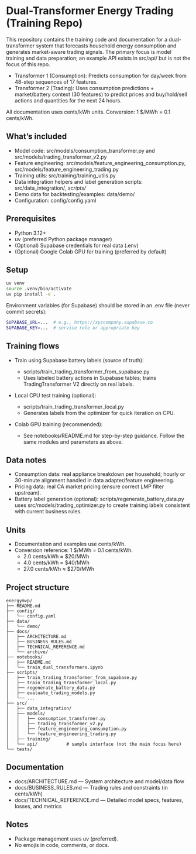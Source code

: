 # Dual-Transformer Energy Trading (Training Repo)

This repository contains the training code and documentation for a dual-transformer system that forecasts household energy consumption and generates market-aware trading signals. The primary focus is model training and data preparation; an example API exists in src/api/ but is not the focus of this repo.

- Transformer 1 (Consumption): Predicts consumption for day/week from 48-step sequences of 17 features.
- Transformer 2 (Trading): Uses consumption predictions + market/battery context (30 features) to predict prices and buy/hold/sell actions and quantities for the next 24 hours.

All documentation uses cents/kWh units. Conversion: 1 $/MWh = 0.1 cents/kWh.


## What’s included
- Model code: src/models/consumption_transformer.py and src/models/trading_transformer_v2.py
- Feature engineering: src/models/feature_engineering_consumption.py, src/models/feature_engineering_trading.py
- Training utils: src/training/training_utils.py
- Data integration helpers and label generation scripts: src/data_integration/*, scripts/*
- Demo data for backtesting/examples: data/demo/
- Configuration: config/config.yaml


## Prerequisites
- Python 3.12+
- uv (preferred Python package manager)
- (Optional) Supabase credentials for real data (.env)
- (Optional) Google Colab GPU for training (preferred by default)


## Setup
```bash
uv venv
source .venv/bin/activate
uv pip install -e .
```

Environment variables (for Supabase) should be stored in an .env file (never commit secrets):
```bash
SUPABASE_URL=...  # e.g., https://xyzcompany.supabase.co
SUPABASE_KEY=...  # service role or appropriate key
```


## Training flows
- Train using Supabase battery labels (source of truth):
  - scripts/train_trading_transformer_from_supabase.py
  - Uses labeled battery actions in Supabase tables; trains TradingTransformer V2 directly on real labels.

- Local CPU test training (optional):
  - scripts/train_trading_transformer_local.py
  - Generates labels from the optimizer for quick iteration on CPU.

- Colab GPU training (recommended):
  - See notebooks/README.md for step-by-step guidance. Follow the same modules and parameters as above.


## Data notes
- Consumption data: real appliance breakdown per household; hourly or 30-minute alignment handled in data adapter/feature engineering.
- Pricing data: real CA market pricing (ensure correct LMP filter upstream).
- Battery label generation (optional): scripts/regenerate_battery_data.py uses src/models/trading_optimizer.py to create training labels consistent with current business rules.


## Units
- Documentation and examples use cents/kWh.
- Conversion reference: 1 $/MWh = 0.1 cents/kWh.
  - 2.0 cents/kWh ≈ $20/MWh
  - 4.0 cents/kWh ≈ $40/MWh
  - 27.0 cents/kWh ≈ $270/MWh


## Project structure
```
energymvp/
├── README.md
├── config/
│   └── config.yaml
├── data/
│   └── demo/
├── docs/
│   ├── ARCHITECTURE.md
│   ├── BUSINESS_RULES.md
│   ├── TECHNICAL_REFERENCE.md
│   └── archive/
├── notebooks/
│   ├── README.md
│   └── train_dual_transformers.ipynb
├── scripts/
│   ├── train_trading_transformer_from_supabase.py
│   ├── train_trading_transformer_local.py
│   ├── regenerate_battery_data.py
│   ├── evaluate_trading_models.py
│   └── ...
├── src/
│   ├── data_integration/
│   ├── models/
│   │   ├── consumption_transformer.py
│   │   ├── trading_transformer_v2.py
│   │   ├── feature_engineering_consumption.py
│   │   └── feature_engineering_trading.py
│   ├── training/
│   └── api/           # sample interface (not the main focus here)
└── tests/
```


## Documentation
- docs/ARCHITECTURE.md — System architecture and model/data flow
- docs/BUSINESS_RULES.md — Trading rules and constraints (in cents/kWh)
- docs/TECHNICAL_REFERENCE.md — Detailed model specs, features, losses, and metrics


## Notes
- Package management uses uv (preferred).
- No emojis in code, comments, or docs.
